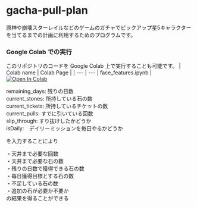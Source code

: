 # gacha-pull-plan

原神や崩壊スターレイルなどのゲームのガチャでピックアップ星5キャラクターを当てるまでの計画に利用するためのプログラムです。

### Google Colab での実行
このリポジトリのコードを Google Colab 上で実行することも可能です。
| Colab name | Colab Page |
| --- | --- |
face_features.ipynb | [![Open In Colab](https://colab.research.google.com/assets/colab-badge.svg)](https://colab.research.google.com/github/yhotta240/face_features/blob/main/face_features.ipynb)  

remaining_days:  残りの日数<br>
current_stones:  所持している石の数<br>
current_tickets:  所持しているチケットの数<br>
current_pulls:  すでに引いている回数<br>
slip_through:  すり抜けしたかどうか<br>
isDaily:　デイリーミッションを毎日やるかどうか<br>

を入力することにより<br>

・天井まで必要な回数<br>
・天井まで必要な石の数<br>
・残りの日数で獲得できる石の数<br>
・毎日獲得目標とする石の数<br>
・不足している石の数<br>
・追加の石が必要か不要か<br>
の結果を得ることができる
